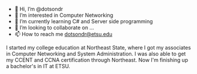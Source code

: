 - 👋 Hi, I’m @dotsondr
- 👀 I’m interested in Computer Networking
- 🌱 I’m currently learning C# and Server side programming
- 💞️ I’m looking to collaborate on ...
- 📫 How to reach me dotsondr@etsu.edu

I started my college education at Northeast State, 
where I got my associates in Computer Networking and System Administration. 
I was also able to get my CCENT and CCNA certification through Northeast. 
Now I'm finishing up a bachelor's in IT at ETSU.

<!---
dotsondr/dotsondr is a ✨ special ✨ repository because its `README.md` (this file) appears on your GitHub profile.
You can click the Preview link to take a look at your changes.
--->
